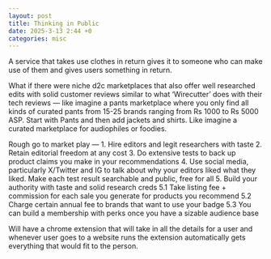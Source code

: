 ```yaml
---
layout: post
title: Thinking in Public
date: 2025-3-13 2:44 +0
categories: misc
---
```

A service that takes use clothes in return gives it to someone who can make use of them and gives users something in return.

What if there were niche d2c marketplaces that also offer well researched edits with solid customer reviews similar to what ‘Wirecutter’ does with their tech reviews — like imagine a pants marketplace where you only find all kinds of curated pants from 15-25 brands ranging from Rs 1000 to Rs 5000 ASP. Start with Pants and then add jackets and shirts. Like imagine a curated marketplace for audiophiles or foodies.

Rough go to market play — 1. Hire editors and legit researchers with taste 2. Retain editorial freedom at any cost 3. Do extensive tests to back up product claims you make in your recommendations 4. Use social media, particularly X/Twitter and IG to talk about why your editors liked what they liked. Make each test result searchable and public, free for all 5. Build your authority with taste and solid research creds 5.1 Take listing fee + commission for each sale you generate for products you recommend 5.2 Charge certain annual fee to brands that want to use your badge 5.3 You can build a membership with perks once you have a sizable audience base

Will have a chrome extension that will take in all the details for a user and whenever user goes to a website runs the extension automatically gets everything that would fit to the person.






